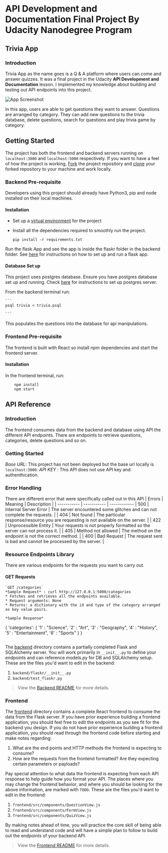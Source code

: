 # API Development and Documentation Final Project By Udacity Nanodegree Program

## Trivia App

### Introduction

Trivia App as the name goes is a Q & A platform where users can come and answer quizzes. It was a final project in the Udacity **API Development and Documentation** lesson. I implemented my knowledge about building and testing out API endpoints into this project.

![App Screenshot](https://cdn.hashnode.com/res/hashnode/image/upload/v1663517568480/CG88z0PZ4.png)

In this app, users are able to get questions they want to answer. Questions are arranged by category. They can add new questions to the trivia database, delete questions, search for questions and play trivia game by category.


## Getting Started

The project has both the frontend and backend servers running on `localhost:3000` and `localhost:5000` respectively.
If you want to have a feel of how the project is working, [Fork](https://help.github.com/en/articles/fork-a-repo) the project repository and [clone](https://help.github.com/en/articles/cloning-a-repository) your forked repository to your machine and work locally.

### Backend Pre-requisite

Developers using this project should already have Python3, pip and node installed on their local machines.

#### Installation 
* Set up a [virtual environment](https://packaging.python.org/guides/installing-using-pip-and-virtual-environments/) for the project
* Install all the dependencies required to smoothly run the project.

    ```pip install -r requirements.txt```

Run the flask App and see the app is inside the flaskr folder in the backend folder. See [here](https://flask.palletsprojects.com/en/2.2.x/quickstart) for instructions on how to set up and run a flask app.

#### Database Set up
This project uses postgres database. Ensure you have postgres database set up and running. Check [here](https://www.microfocus.com/documentation/idol/IDOL_12_0/MediaServer/Guides/html/English/Content/Getting_Started/Configure/_TRN_Set_up_PostgreSQL.htm) for instructions to set up postgres server.

From the backend terminal run:

    ```
    psql trivia < trivia.psql

    ```
This populates the questions into the database for api manipulations.

### Frontend Pre-requisite
The frontend is built with React so install npm dependencies and start the frontend server. 


#### Installation
In the frontend terminal, run:

```
    npm install
    npm start
```    
## API Reference

### Introduction
The frontend consumes data from the backend and database using API the different API endpoints. There are endpoints to retrieve questions, categories, delete questions and so on.

### Getting Started
*Base URL*: This project has not been deployed but the base url locally is `localhost:3000`.
*API KEY* : This API does not use API key and authenthication.

### Error Handling 
There are different error that were specifically called out in this API
| Errors | Meaning | Description |
| ----------- | ----------- | ------------
| 500 | Internal Server Error | The server encountered some glitches and can not complete the requests. |
| 404 | Not found | The particular response/resource you are requesting is not available on the server. |
| 422 | Unprocessible Entity | Your requests is not properly formatted so the server can not process it. |
| 405 | Method not allowed | The method on the endpoint is not the correct method. |
| 400 | Bad Request | The request sent is bad and cannot be processed by the server. |

### Resource Endpoints Library
There are various endpoints for the requests you want to carry out.

#### GET Requests
```
`GET /categories`
*Sample Request* : curl http://127.0.0.1:5000/categories
* Fetches and retrieves all the endpoints available.
* Request arguments: None
* Returns: a dictionary with the id and type of the category arranged as key value pairs.

*Sample Response*
```
{
  'categories': 
  { 
    '1' : "Science",
    '2' : "Art",
    '3' : "Geography",
    '4' : "History",
    '5' : "Entertainment",
    '6' : "Sports" 
  }
}
```
```

The [backend](./backend/README.md) directory contains a partially completed Flask and SQLAlchemy server. You will work primarily in `__init__.py` to define your endpoints and can reference models.py for DB and SQLAlchemy setup. These are the files you'd want to edit in the backend:

1. `backend/flaskr/__init__.py`
2. `backend/test_flaskr.py`

> View the [Backend README](./backend/README.md) for more details.

### Frontend

The [frontend](./frontend/README.md) directory contains a complete React frontend to consume the data from the Flask server. If you have prior experience building a frontend application, you should feel free to edit the endpoints as you see fit for the backend you design. If you do not have prior experience building a frontend application, you should read through the frontend code before starting and make notes regarding:

1. What are the end points and HTTP methods the frontend is expecting to consume?
2. How are the requests from the frontend formatted? Are they expecting certain parameters or payloads?

Pay special attention to what data the frontend is expecting from each API response to help guide how you format your API. The places where you may change the frontend behavior, and where you should be looking for the above information, are marked with `TODO`. These are the files you'd want to edit in the frontend:

1. `frontend/src/components/QuestionView.js`
2. `frontend/src/components/FormView.js`
3. `frontend/src/components/QuizView.js`

By making notes ahead of time, you will practice the core skill of being able to read and understand code and will have a simple plan to follow to build out the endpoints of your backend API.

> View the [Frontend README](./frontend/README.md) for more details.
